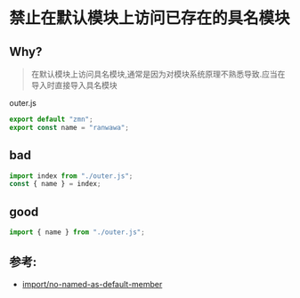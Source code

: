 # 禁止在默认模块上访问已存在的具名模块

## Why?

> 在默认模块上访问具名模块,通常是因为对模块系统原理不熟悉导致.应当在导入时直接导入具名模块

outer.js

```js
export default "zmn";
export const name = "ranwawa";
```

## bad

```js
import index from "./outer.js";
const { name } = index;
```

## good

```js
import { name } from "./outer.js";
```

## 参考:

- [import/no-named-as-default-member](https://github.com/benmosher/eslint-plugin-import/blob/master/docs/rules/no-named-as-default-member.md)
